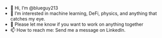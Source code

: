 - 👋 Hi, I’m @blueguy213
- 👀 I’m interested in machine learning, DeFi, physics, and anything that catches my eye.
- 💞️ Please let me know if you want to work on anything together
- 📫 How to reach me: Send me a message on LinkedIn.
